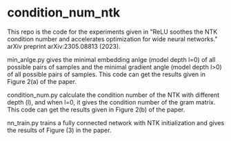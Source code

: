 # condition_num_ntk

This repo is the code for the experiments given in "ReLU soothes the NTK condition number and accelerates optimization for wide neural networks." arXiv preprint arXiv:2305.08813 (2023).

min_anlge.py gives the minimal embedding anlge (model depth l=0) of all possible pairs of samples and the minimal gradient angle (model depth l>0) of all possible pairs of samples. This code can get the results given in Figure 2(a) of the paper.

condition_num.py calculate the condition number of the NTK with different depth (l), and when l=0, it gives the condition number of the gram matrix. This code can get the results given in Figure 2(b) of the paper.

nn_train.py trains a fully connected network with NTK initialization and gives the results of Figure (3) in the paper.
